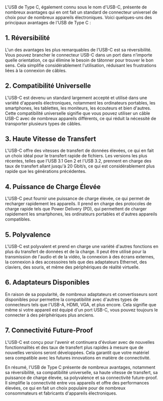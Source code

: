 
L'USB de Type C, également connu sous le nom d'USB-C, présente de nombreux avantages qui en ont fait un standard de connecteur universel de choix pour de nombreux appareils électroniques. Voici quelques-uns des principaux avantages de l'USB de Type C :

## 1. Réversibilité

L'un des avantages les plus remarquables de l'USB-C est sa réversibilité. Vous pouvez brancher le connecteur USB-C dans un port dans n'importe quelle orientation, ce qui élimine le besoin de tâtonner pour trouver le bon sens. Cela simplifie considérablement l'utilisation, réduisant les frustrations liées à la connexion de câbles.

## 2. Compatibilité Universelle

L'USB-C est devenu un standard largement accepté et utilisé dans une variété d'appareils électroniques, notamment les ordinateurs portables, les smartphones, les tablettes, les moniteurs, les écouteurs et bien d'autres. Cette compatibilité universelle signifie que vous pouvez utiliser un câble USB-C avec de nombreux appareils différents, ce qui réduit la nécessité de transporter plusieurs types de câbles.

## 3. Haute Vitesse de Transfert

L'USB-C offre des vitesses de transfert de données élevées, ce qui en fait un choix idéal pour le transfert rapide de fichiers. Les versions les plus récentes, telles que l'USB 3.1 Gen 2 et l'USB 3.2, prennent en charge des taux de transfert allant jusqu'à 20 Gbit/s, ce qui est considérablement plus rapide que les générations précédentes.

## 4. Puissance de Charge Élevée

L'USB-C peut fournir une puissance de charge élevée, ce qui permet de recharger rapidement les appareils. Il prend en charge des protocoles de charge rapide tels que Power Delivery (PD), qui permettent de charger rapidement les smartphones, les ordinateurs portables et d'autres appareils compatibles.

## 5. Polyvalence

L'USB-C est polyvalent et prend en charge une variété d'autres fonctions en plus du transfert de données et de la charge. Il peut être utilisé pour la transmission de l'audio et de la vidéo, la connexion à des écrans externes, la connexion à des accessoires tels que des adaptateurs Ethernet, des claviers, des souris, et même des périphériques de réalité virtuelle.

## 6. Adaptateurs Disponibles

En raison de sa popularité, de nombreux adaptateurs et convertisseurs sont disponibles pour permettre la compatibilité avec d'autres types de connecteurs tels que l'USB-A, HDMI, VGA, et plus encore. Cela signifie que même si votre appareil est équipé d'un port USB-C, vous pouvez toujours le connecter à des périphériques plus anciens.

## 7. Connectivité Future-Proof

L'USB-C est conçu pour l'avenir et continuera d'évoluer avec de nouvelles fonctionnalités et des taux de transfert plus rapides à mesure que de nouvelles versions seront développées. Cela garantit que votre matériel sera compatible avec les futures innovations en matière de connectivité.

En résumé, l'USB de Type C présente de nombreux avantages, notamment sa réversibilité, sa compatibilité universelle, sa haute vitesse de transfert, sa puissance de charge élevée, sa polyvalence et sa connectivité future-proof. Il simplifie la connectivité entre vos appareils et offre des performances élevées, ce qui en fait un choix populaire pour de nombreux consommateurs et fabricants d'appareils électroniques.